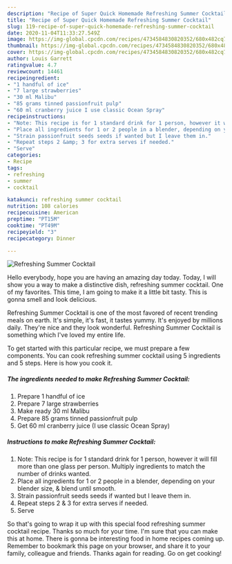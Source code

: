 ```yaml
---
description: "Recipe of Super Quick Homemade Refreshing Summer Cocktail"
title: "Recipe of Super Quick Homemade Refreshing Summer Cocktail"
slug: 119-recipe-of-super-quick-homemade-refreshing-summer-cocktail
date: 2020-11-04T11:33:27.549Z
image: https://img-global.cpcdn.com/recipes/4734584830820352/680x482cq70/refreshing-summer-cocktail-recipe-main-photo.jpg
thumbnail: https://img-global.cpcdn.com/recipes/4734584830820352/680x482cq70/refreshing-summer-cocktail-recipe-main-photo.jpg
cover: https://img-global.cpcdn.com/recipes/4734584830820352/680x482cq70/refreshing-summer-cocktail-recipe-main-photo.jpg
author: Louis Garrett
ratingvalue: 4.7
reviewcount: 14461
recipeingredient:
- "1 handful of ice"
- "7 large strawberries"
- "30 ml Malibu"
- "85 grams tinned passionfruit pulp"
- "60 ml cranberry juice I use classic Ocean Spray"
recipeinstructions:
- "Note: This recipe is for 1 standard drink for 1 person, however it will fill more than one glass per person. Multiply ingredients to match the number of drinks wanted."
- "Place all ingredients for 1 or 2 people in a blender, depending on your blender size, &amp; blend until smooth."
- "Strain passionfruit seeds seeds if wanted but I leave them in."
- "Repeat steps 2 &amp; 3 for extra serves if needed."
- "Serve"
categories:
- Recipe
tags:
- refreshing
- summer
- cocktail

katakunci: refreshing summer cocktail 
nutrition: 108 calories
recipecuisine: American
preptime: "PT15M"
cooktime: "PT49M"
recipeyield: "3"
recipecategory: Dinner

---
```



![Refreshing Summer Cocktail](https://img-global.cpcdn.com/recipes/4734584830820352/680x482cq70/refreshing-summer-cocktail-recipe-main-photo.jpg)

Hello everybody, hope you are having an amazing day today. Today, I will show you a way to make a distinctive dish, refreshing summer cocktail. One of my favorites. This time, I am going to make it a little bit tasty. This is gonna smell and look delicious.

Refreshing Summer Cocktail is one of the most favored of recent trending meals on earth. It's simple, it's fast, it tastes yummy. It's enjoyed by millions daily. They're nice and they look wonderful. Refreshing Summer Cocktail is something which I've loved my entire life.




To get started with this particular recipe, we must prepare a few components. You can cook refreshing summer cocktail using 5 ingredients and 5 steps. Here is how you cook it.

<!--inarticleads1-->

##### The ingredients needed to make Refreshing Summer Cocktail:

1. Prepare 1 handful of ice
1. Prepare 7 large strawberries
1. Make ready 30 ml Malibu
1. Prepare 85 grams tinned passionfruit pulp
1. Get 60 ml cranberry juice (I use classic Ocean Spray)




<!--inarticleads2-->

##### Instructions to make Refreshing Summer Cocktail:

1. Note: This recipe is for 1 standard drink for 1 person, however it will fill more than one glass per person. Multiply ingredients to match the number of drinks wanted.
1. Place all ingredients for 1 or 2 people in a blender, depending on your blender size, &amp; blend until smooth.
1. Strain passionfruit seeds seeds if wanted but I leave them in.
1. Repeat steps 2 &amp; 3 for extra serves if needed.
1. Serve




So that's going to wrap it up with this special food refreshing summer cocktail recipe. Thanks so much for your time. I'm sure that you can make this at home. There is gonna be interesting food in home recipes coming up. Remember to bookmark this page on your browser, and share it to your family, colleague and friends. Thanks again for reading. Go on get cooking!
